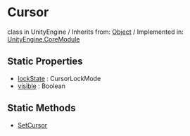 # Cursor
class in UnityEngine
 / Inherits from: <a href="https://docs.unity3d.com/6000.0/Documentation/ScriptReference/Object.html">Object</a> / Implemented in: <a href="https://docs.unity3d.com/6000.0/Documentation/ScriptReference/UnityEngine.CoreModule.html">UnityEngine.CoreModule</a>

## Static Properties
- <a href="https://docs.unity3d.com/6000.0/Documentation/ScriptReference/Cursor-lockState.html">lockState</a> : CursorLockMode
- <a href="https://docs.unity3d.com/6000.0/Documentation/ScriptReference/Cursor-visible.html">visible</a> : Boolean

## Static Methods
- <a href="https://docs.unity3d.com/6000.0/Documentation/ScriptReference/Cursor.SetCursor.html">SetCursor</a>
